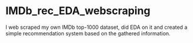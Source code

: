 # IMDb_rec_EDA_webscraping
I web scraped my own IMDb top-1000 dataset, did EDA on it and created a simple recommendation system based on the gathered information. 
